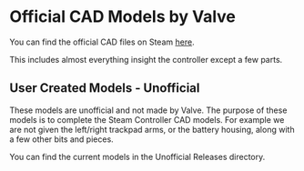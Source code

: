 # Official CAD Models by Valve

You can find the official CAD files on Steam [here](https://store.steampowered.com/news/app/353370/view/3931035846865618326).

This includes almost everything insight the controller except a few parts.

## User Created Models - Unofficial

These models are unofficial and not made by Valve. The purpose of these models is to complete
the Steam Controller CAD models. For example we are not given the left/right trackpad arms, or
the battery housing, along with a few other bits and pieces. 

You can find the current models in the Unofficial Releases directory.

